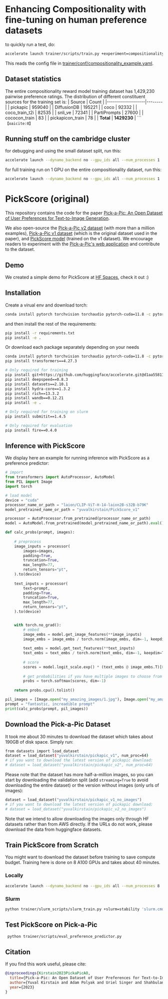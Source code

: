# Enhancing Compositionality with fine-tuning on human preference datasets

to quickly run a test, do:

```bash
accelerate launch trainer/scripts/train.py +experiment=compositionality_example output_dir=compositionality_example_output
```

This reads the config file in [trainer/conf/compositionality_example.yaml](trainer/conf/experiment/compositionality_example.yaml). 

## Dataset statistics
The entire compositionality reward model training dataset has 1,429,230 pairwise preference ratings.
The distribution of different constituent sources for the training set is:
| Source           | Count  |
|-------------------|--------|
| pickapic          | 959040 |
| DiffusionDB       | 195221 |
| coco              | 92332  |
| coco_train_t2i    | 82535  |
| snli_ve           | 72341  |
| PartiPrompts      | 27600  |
| cococon_train     | 83     |
| pickapicon_train  | 78     |
| **Total**         | **1429230** |
``` &#8203;``【oaicite:0】``&#8203;

## Running stuff on the cambridge cluster

for debugging and using the small dataset split, run this:
```bash
accelerate launch --dynamo_backend no --gpu_ids all --num_processes 1  --num_machines 1 --use_deepspeed trainer/scripts/train.py +experiment=compositionality_example output_dir=/rds/project/rds-lSmP1cwRttU/vu214/reward-models-compositionality-resources/pickscore_trained_model_outputs
```

for full training run on 1 GPU on the entire compositionality dataset, run this:
```bash
accelerate launch --dynamo_backend no --gpu_ids all --num_processes 1  --num_machines 1 --use_deepspeed trainer/scripts/train.py +experiment=compositionality_full output_dir=/rds/project/rds-lSmP1cwRttU/vu214/reward-models-compositionality-resources/pickscore_trained_model_outputs_full_dataset_no_filtering
```

# PickScore (original)
This repository contains the code for the paper [Pick-a-Pic: An Open Dataset of User Preferences for Text-to-Image Generation](https://arxiv.org/abs/2305.01569). 

We also open-source the [Pick-a-Pic v2 dataset](https://huggingface.co/datasets/yuvalkirstain/pickapic_v2) (with more than a million examples), [Pick-a-Pic v1 dataset](https://huggingface.co/datasets/yuvalkirstain/pickapic_v1) (which is the original dataset used in the paper), and [PickScore model](https://huggingface.co/yuvalkirstain/PickScore_v1) (trained on the v1 dataset). We encourage readers to experiment with the [Pick-a-Pic's web application](https://pickapic.io/) and contribute to the dataset.

## Demo
We created a simple demo for PickScore at [HF Spaces](https://huggingface.co/spaces/yuvalkirstain/PickScore), check it out :)

## Installation
Create a virual env and download torch:

```bash
conda install pytorch torchvision torchaudio pytorch-cuda=11.8 -c pytorch -c nvidia
```

and then install the rest of the requirements:
```bash
pip install -r requirements.txt
pip install -e .
```

Or download each package separately depending on your needs
```bash
conda install pytorch torchvision torchaudio pytorch-cuda=11.8 -c pytorch -c nvidia
pip install transformers==4.27.3 

# Only required for training
pip install git+https://github.com/huggingface/accelerate.git@d1aa558119859c4b205a324afabaecabd9ef375e
pip install deepspeed==0.8.3
pip install datasets==2.10.1
pip install hydra-core==1.3.2 
pip install rich==13.3.2
pip install wandb==0.12.21
pip install -e .

# Only required for training on slurm
pip install submitit==1.4.5

# Only required for evaluation
pip install fire==0.4.0
```



## Inference with PickScore
We display here an example for running inference with PickScore as a preference predictor:
```python
# import
from transformers import AutoProcessor, AutoModel
from PIL import Image
import torch

# load model
device = "cuda"
processor_name_or_path = "laion/CLIP-ViT-H-14-laion2B-s32B-b79K"
model_pretrained_name_or_path = "yuvalkirstain/PickScore_v1"

processor = AutoProcessor.from_pretrained(processor_name_or_path)
model = AutoModel.from_pretrained(model_pretrained_name_or_path).eval().to(device)

def calc_probs(prompt, images):
    
    # preprocess
    image_inputs = processor(
        images=images,
        padding=True,
        truncation=True,
        max_length=77,
        return_tensors="pt",
    ).to(device)
    
    text_inputs = processor(
        text=prompt,
        padding=True,
        truncation=True,
        max_length=77,
        return_tensors="pt",
    ).to(device)


    with torch.no_grad():
        # embed
        image_embs = model.get_image_features(**image_inputs)
        image_embs = image_embs / torch.norm(image_embs, dim=-1, keepdim=True)
    
        text_embs = model.get_text_features(**text_inputs)
        text_embs = text_embs / torch.norm(text_embs, dim=-1, keepdim=True)
    
        # score
        scores = model.logit_scale.exp() * (text_embs @ image_embs.T)[0]
        
        # get probabilities if you have multiple images to choose from
        probs = torch.softmax(scores, dim=-1)
    
    return probs.cpu().tolist()

pil_images = [Image.open("my_amazing_images/1.jpg"), Image.open("my_amazing_images/2.jpg")]
prompt = "fantastic, increadible prompt"
print(calc_probs(prompt, pil_images))
```

## Download the Pick-a-Pic Dataset

It took me about 30 minutes to download the dataset which takes about 190GB of disk space. Simply run: 
```bash
from datasets import load_dataset
dataset = load_dataset("yuvalkirstain/pickapic_v1", num_proc=64)
# if you want to download the latest version of pickapic download:
# dataset = load_dataset("yuvalkirstain/pickapic_v2", num_proc=64)
```

Please note that the dataset has more half-a-million images, so you can start by downloading the validation split (add `streaming=True` to avoid downloading the entire dataset) or the version without images (only urls of images):
```python
dataset = load_dataset("yuvalkirstain/pickapic_v1_no_images")
# if you want to download the latest version of pickapic download:
# dataset = load_dataset("yuvalkirstain/pickapic_v2_no_images")
```

Note that we intend to allow downloading the images only through HF datasets rather than from AWS directly. If the URLs do not work, please download the data from huggingface datasets.

## Train PickScore from Scratch
You might want to download the dataset before training to save compute budget. 
Training here is done on 8 A100 GPUs and takes about 40 minutes.

### Locally
```bash
accelerate launch --dynamo_backend no --gpu_ids all --num_processes 8  --num_machines 1 --use_deepspeed trainer/scripts/train.py +experiment=clip_h output_dir=output```
```

### Slurm
```bash
python trainer/slurm_scripts/slurm_train.py +slurm=stability 'slurm.cmd="+experiment=clip_h"'
```

## Test PickScore on Pick-a-Pic
```bash
 python trainer/scripts/eval_preference_predictor.py
```

## Citation
If you find this work useful, please cite:
```bibtex
@inproceedings{Kirstain2023PickaPicAO,
  title={Pick-a-Pic: An Open Dataset of User Preferences for Text-to-Image Generation},
  author={Yuval Kirstain and Adam Polyak and Uriel Singer and Shahbuland Matiana and Joe Penna and Omer Levy},
  year={2023}
}
```
